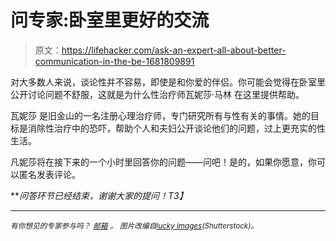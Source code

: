 # 问专家:卧室里更好的交流

> 原文：<https://lifehacker.com/ask-an-expert-all-about-better-communication-in-the-be-1681809891>

对大多数人来说，谈论性并不容易，即使是和你爱的伴侣。你可能会觉得在卧室里公开讨论问题不舒服，这就是为什么性治疗师瓦妮莎·马林 在这里提供帮助。

瓦妮莎 是旧金山的一名注册心理治疗师，专门研究所有与性有关的事情。她的目标是消除性治疗中的恐吓，帮助个人和夫妇公开谈论他们的问题，过上更充实的性生活。

凡妮莎将在接下来的一个小时里回答你的问题——问吧！是的，如果你愿意，你可以匿名发表评论。

***问答环节已经结束，谢谢大家的提问！*T3】**

* * *

<small>*有你想见的专家参与吗？*</small> [<small>*邮箱*</small>](mailto:andy@lifehacker.com) <small>*。*</small> <small>*图片改编自*</small>[<small>*lucky images*</small>](http://www.shutterstock.com/pic-28837754/stock-photo-pair-heels-are-visible-under-a-white-bed-sheet-isolated.html)<small>*(Shutterstock)。*</small>